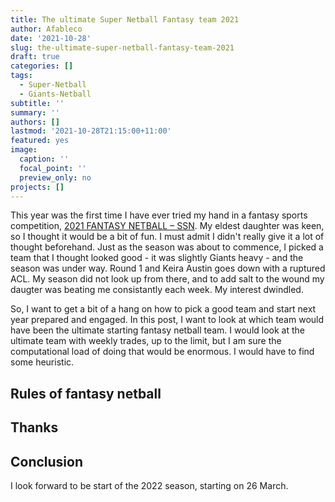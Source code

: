 ```yaml
---
title: The ultimate Super Netball Fantasy team 2021
author: Afableco
date: '2021-10-28'
slug: the-ultimate-super-netball-fantasy-team-2021
draft: true
categories: []
tags:
  - Super-Netball
  - Giants-Netball
subtitle: ''
summary: ''
authors: []
lastmod: '2021-10-28T21:15:00+11:00'
featured: yes
image:
  caption: ''
  focal_point: ''
  preview_only: no
projects: []
---
```


This year was the first time I have ever tried my hand in a fantasy sports competition, [2021 FANTASY NETBALL – SSN](https://netballscoop.com/forums/topic/2021-fantasy-netball-ssn/). My eldest daughter was keen, so I thought it would be a bit of fun. I must admit  I didn't really give it a lot of thought beforehand. Just as the season was about to commence, I picked a team that I thought looked good - it was slightly Giants heavy - and the season was under way. Round 1 and Keira Austin goes down with a ruptured ACL. My season did not look up from there, and to add salt to the wound my daugter was beating me consistantly each week. My interest dwindled.

So, I want to get a bit of a hang on how to pick a good team and start next year prepared and engaged. In this post, I want to look at which team would have been the ultimate starting fantasy netball team. I would look at the ultimate team with weekly trades, up to the limit, but I am sure the computational load of doing that would be enormous. I would have to find some heuristic.

## Rules of fantasy netball


## Thanks

## Conclusion

I look forward to be start of the 2022 season, starting on 26 March.